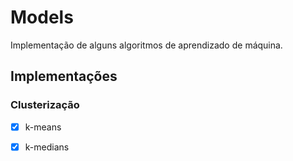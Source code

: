 # Models

Implementação de alguns algoritmos de aprendizado de máquina.

## Implementações

### Clusterização

- [x] k-means

- [x] k-medians